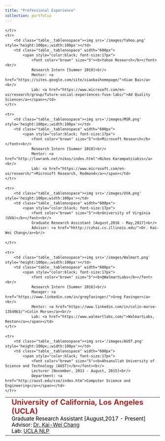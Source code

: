 ```yaml
---
title: "Professional Experience"
collection: portfolio
---
```


<table class="table__tablenospace">
	<tr>
		<td class="table__tablenospace"><img src='/images/UCLA.png' style='height:100px;width:100px'></td>
		<td class="table__tablenospace" width="600px">
			<span style="color:black; font-size:17px"> 
				<font color="brown" size="5"><b>University of California, Los Angeles (UCLA)</b></font><br/>
				Graduate Research Assistant [August,2017 - Present]<br/>
				Advisor: <a href="http://web.cs.ucla.edu/~kwchang/">Dr. Kai-Wei Chang</a><br/>
				Lab: <a href="http://web.cs.ucla.edu/~kwchang/members/">UCLA NLP</a></span></td>
    		
 	</tr>
	<tr>
		<td class="table__tablenospace"><img src='/images/Yahoo.png' style='height:100px;;width:100px'></td>
		<td class="table__tablenospace" width="600px">
			<span style="color:black; font-size:17px"> 
				<font color="brown" size="5"><b>Yahoo Research</b></font><br/>
				Research Intern [Summer 2019]<br/>
				Mentor: <a href="https://sites.google.com/site/xiaobaihomepage/">Xiao Bai</a><br/>
				Lab: <a href="https://www.microsoft.com/en-us/research/group/future-social-experiences-fuse-labs/">Ad Quality Science</a></span></td>
 	</tr>
	
	<tr>
		<td class="table__tablenospace"><img src='/images/MSR.png' style='height:100px;;width:100px'></td>
		<td class="table__tablenospace" width="600px">
			<span style="color:black; font-size:17px"> 
				<font color="brown" size="5"><b>Microsoft Research</b></font><br/>
				Research Intern [Summer 2018]<br/>
				Mentor: <a href="http://lowrank.net/nikos/index.html">Nikos Karampatziakis</a><br/>
				Lab: <a href="https://www.microsoft.com/en-us/research/">Microsoft Research, Redmond</a></span></td>
 	</tr>
	
	<tr>
		<td class="table__tablenospace"><img src='/images/UVA.png' style='height:100px;width:100px'></td>
		<td class="table__tablenospace" width="600px">
			<span style="color:black; font-size:17px"> 
				<font color="brown" size="5"><b>University of Virginia (UVA)</b></font><br/>
				Graduate Research Assistant [August,2016 - May,2017]<br/>
				Advisor: <a href="hhttp://czhai.cs.illinois.edu/">Dr. Kai-Wei Chang</a><br/>
    		
 	</tr>
	
	<tr>
		<td class="table__tablenospace"><img src='/images/Walmart.png' style='height:100px;;width:100px'></td>
		<td class="table__tablenospace" width="600px">
			<span style="color:black; font-size:17px"> 
				<font color="brown" size="5"><b>@WalmartLabs</b></font><br/>
				Research Intern [Summer 2016]<br/>
				Manager: <a href="https://www.linkedin.com/in/gregfavinger/">Greg Favinger</a><br/>
				Mentor: <a href="https://www.linkedin.com/in/colin-morse-13549b3/">Colin Morse</a><br/>
				Lab: <a href="https://www.walmartlabs.com/">WalmartLabs, Reston</a></span></td>
 	</tr>
 	
 	<tr>
		<td class="table__tablenospace"><img src='/images/AUST.png' style='height:100px;;width:100px'></td>
		<td class="table__tablenospace" width="600px">
			<span style="color:black; font-size:17px"> 
				<font color="brown" size="5"><b>Ahsanullah University of Science and Technology (AUST)</b></font><br/>
				Lecturer [November, 2013 - August, 2015]<br/>
				Department: <a href="http://aust.edu/cse/index.htm">Computer Science and Engineering</a></span></td>
 	</tr>
	
	
</table>










